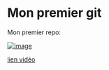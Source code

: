 # Mon premier git
Mon premier repo:

[![image](https://user-images.githubusercontent.com/112947420/188630333-74ea596b-6dae-4b63-9c86-fb1ed04a438e.png)](https://www.youtube.com/watch?v=qPwlBm78oig)

[lien vidéo](https://www.youtube.com/watch?v=qPwlBm78oig)     
